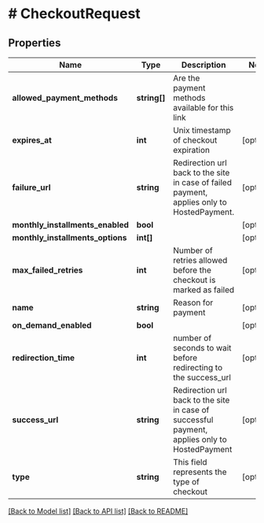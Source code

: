 # # CheckoutRequest

## Properties

Name | Type | Description | Notes
------------ | ------------- | ------------- | -------------
**allowed_payment_methods** | **string[]** | Are the payment methods available for this link |
**expires_at** | **int** | Unix timestamp of checkout expiration | [optional]
**failure_url** | **string** | Redirection url back to the site in case of failed payment, applies only to HostedPayment. | [optional]
**monthly_installments_enabled** | **bool** |  | [optional]
**monthly_installments_options** | **int[]** |  | [optional]
**max_failed_retries** | **int** | Number of retries allowed before the checkout is marked as failed | [optional]
**name** | **string** | Reason for payment | [optional]
**on_demand_enabled** | **bool** |  | [optional]
**redirection_time** | **int** | number of seconds to wait before redirecting to the success_url | [optional]
**success_url** | **string** | Redirection url back to the site in case of successful payment, applies only to HostedPayment | [optional]
**type** | **string** | This field represents the type of checkout | [optional]

[[Back to Model list]](../../README.md#models) [[Back to API list]](../../README.md#endpoints) [[Back to README]](../../README.md)
